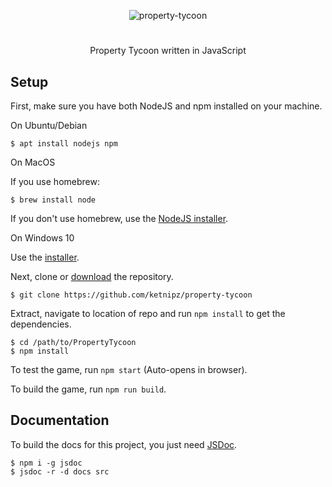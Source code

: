 <p align="center">
   <img alt="property-tycoon" src="https://user-images.githubusercontent.com/20372099/73877400-7a9e4e00-4850-11ea-9355-7b2d9ed2d788.png">
</p>

#

<p align="center">Property Tycoon written in JavaScript</p>

## Setup

First, make sure you have both NodeJS and npm installed on your machine.

On Ubuntu/Debian

```
$ apt install nodejs npm
```

On MacOS

If you use homebrew:
```
$ brew install node
```

If you don't use homebrew, use the [NodeJS installer](https://nodejs.org/en/download/).

On Windows 10

Use the [installer](https://nodejs.org/en/download/).

Next, clone or [download](https://github.com/ketnipz/property-tycoon/archive/master.zip) the repository.

```
$ git clone https://github.com/ketnipz/property-tycoon
```

Extract, navigate to location of repo and run `npm install` to get the dependencies.

```
$ cd /path/to/PropertyTycoon
$ npm install
```

To test the game, run `npm start` (Auto-opens in browser).

To build the game, run `npm run build`.

## Documentation

To build the docs for this project, you just need [JSDoc](https://jsdoc.app/).

```
$ npm i -g jsdoc
$ jsdoc -r -d docs src
```
